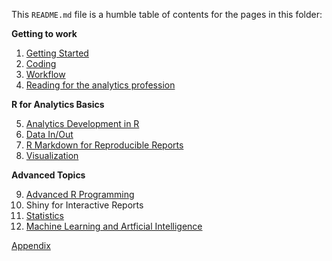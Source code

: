 This `README.md` file is a humble table of contents for the pages in this folder:

**Getting to work**

1. [Getting Started](https://github.com/brandonpope/learningR/blob/master/documentation/01-Getting-Started.md)
2. [Coding](https://github.com/brandonpope/learningR/blob/master/documentation/Coding.md)
3. [Workflow](https://github.com/brandonpope/learningR/blob/master/documentation/Workflow.md)
4. [Reading for the analytics profession](https://github.com/brandonpope/learning-R-for-analytics/blob/master/documentation/04-analyticsReading.md)


**R for Analytics Basics**

5. [Analytics Development in R](https://github.com/brandonpope/learning-R-for-analytics/blob/master/documentation/analytics-development-in-R.md)
6. [Data In/Out](https://github.com/brandonpope/learning-R-for-analytics/blob/master/documentation/data-in-out.md)
7. [R Markdown for Reproducible Reports](https://github.com/brandonpope/learning-R-for-analytics/blob/master/documentation/07-R-Markdown-for-Reproducible-Reports.md)
8. [Visualization](https://github.com/brandonpope/learning-R-for-analytics/blob/master/documentation/visualization.md)


**Advanced Topics**

9. [Advanced R Programming](https://github.com/brandonpope/learning-R-for-analytics/blob/master/documentation/Advanced-R-Programming.md)
10. Shiny for Interactive Reports
11. [Statistics](https://github.com/brandonpope/learning-R-for-analytics/blob/master/documentation/Statistics.md)
12. [Machine Learning and Artficial Intelligence](https://github.com/brandonpope/learning-R-for-analytics/blob/master/documentation/12-ML-and-AI.md)


[Appendix](https://github.com/brandonpope/learning-R-for-analytics/blob/master/documentation/Appendix.md)
